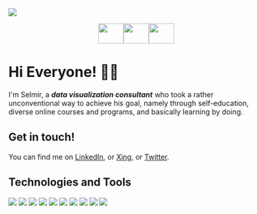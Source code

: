 <a href="http://linkedin.com/in/selmirkalender" title="Selmir Kalender"><img src="https://www.canva.com/design/DAFNdFp4ZlI/i5nUHmCkvQMoyP0-A4hi-Q/watch?utm_content=DAFNdFp4ZlI&utm_campaign=designshare&utm_medium=link&utm_source=publishsharelink"></a>


<p align="center">
<a href="http://linkedin.com/in/selmirkalender" title="LinkedIn"><img src="https://cdn4.iconfinder.com/data/icons/social-messaging-ui-color-shapes-2-free/128/social-linkedin-circle-512.png" width="50" height="40" border="0"></a><a href="https://www.xing.com/profile/Selmir_Kalender/portfolio" title="Xing"><img src="https://www.schwagedruck.de/wp-content/uploads/2018/10/if_xing_291712-1.png" width="50" height="40" border="0"></a><a href="https://twitter.com/SelKal5" title="Twitter"><img src="https://brandlogos.net/wp-content/uploads/2016/11/twitter-icon-circle-blue-logo-preview-400x400.png" width="50" height="40" border="0"></a></p>
  
<h1> Hi Everyone! 🙋‍♂️ </h1>

I'm Selmir, a __*data visualization consultant*__ who took a rather unconventional way to achieve his goal, namely through self-education, diverse online courses and programs, and basically learning by doing.

  
<h2> Get in touch! </h2>  

You can find me on [LinkedIn](http://linkedin.com/in/selmirkalender), or [Xing](https://www.xing.com/profile/Selmir_Kalender/portfolio), or [Twitter](https://twitter.com/SelKal5).  
 
  
<h2> Technologies and Tools </h2>

![](https://img.shields.io/badge/OS-Windows-informational?style=plastic&logo=WINDOWS&logoColor=white&color=informational) ![](https://img.shields.io/badge/Tool-Tableau-9cf?style=plastic&logo=TABLEAU&logoColor=white&color=9cf) ![](https://img.shields.io/badge/Tool-PowerBI-informational?style=plastic&logo=power-bi&logoColor=white&color=yellow) ![](https://img.shields.io/badge/Language-MySQL-blueviolet?style=plastic&logo=mysql&logoColor=white&color=blueviolet) ![](https://img.shields.io/badge/Language-PostgreSQL-blueviolet?style=plastic&logo=postgresql&logoColor=white&color=blue) ![](https://img.shields.io/badge/Language-HTML-informational?style=plastic&logo=HTML&logoColor=white&color=yellowgreen) ![](https://img.shields.io/badge/Tool-MSExcel-informational?style=plastic&logo=WINDOWS&logoColor=white&color=blue) ![](https://img.shields.io/badge/Language-Python-informational?style=plastic&logo=PYTHON&logoColor=white&color=yellow) ![](https://img.shields.io/badge/Tool-Jupyter-informational?style=plastic&logo=CODE&logoColor=white&color=orange) ![](https://img.shields.io/badge/Tool-PowerPoint-informational?style=plastic&logo=WINDOWS&logoColor=white&color=red)
